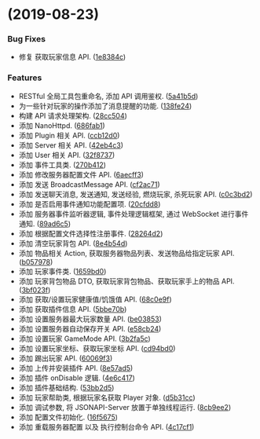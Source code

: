 #  (2019-08-23)


### Bug Fixes

* 修复 获取玩家信息 API. ([1e8384c](https://github.com/Tuisku-L/JSONAPI-NukkitX/commit/1e8384c))


### Features

* RESTful 全局工具包重命名, 添加 API 调用鉴权. ([5a41b5d](https://github.com/Tuisku-L/JSONAPI-NukkitX/commit/5a41b5d))
* 为一些针对玩家的操作添加了消息提醒的功能. ([138fe24](https://github.com/Tuisku-L/JSONAPI-NukkitX/commit/138fe24))
* 构建 API 请求处理架构. ([28cc504](https://github.com/Tuisku-L/JSONAPI-NukkitX/commit/28cc504))
* 添加 NanoHttpd. ([686fab1](https://github.com/Tuisku-L/JSONAPI-NukkitX/commit/686fab1))
* 添加 Plugin 相关 API. ([ccb12d0](https://github.com/Tuisku-L/JSONAPI-NukkitX/commit/ccb12d0))
* 添加 Server 相关 API. ([42eb4c3](https://github.com/Tuisku-L/JSONAPI-NukkitX/commit/42eb4c3))
* 添加 User 相关 API. ([32f8737](https://github.com/Tuisku-L/JSONAPI-NukkitX/commit/32f8737))
* 添加 事件工具类. ([270b412](https://github.com/Tuisku-L/JSONAPI-NukkitX/commit/270b412))
* 添加 修改服务器配置文件 API. ([6aecff3](https://github.com/Tuisku-L/JSONAPI-NukkitX/commit/6aecff3))
* 添加 发送 BroadcastMessage API. ([cf2ac71](https://github.com/Tuisku-L/JSONAPI-NukkitX/commit/cf2ac71))
* 添加 发送聊天消息, 发送通知, 发送经验, 燃烧玩家, 杀死玩家 API. ([c0c3bd2](https://github.com/Tuisku-L/JSONAPI-NukkitX/commit/c0c3bd2))
* 添加 是否启用事件通知功能配置项. ([20cfdd8](https://github.com/Tuisku-L/JSONAPI-NukkitX/commit/20cfdd8))
* 添加 服务器事件监听器逻辑, 事件处理逻辑框架, 通过 WebSocket 进行事件通知. ([89ad6c5](https://github.com/Tuisku-L/JSONAPI-NukkitX/commit/89ad6c5))
* 添加 根据配置文件选择性注册事件. ([28264d2](https://github.com/Tuisku-L/JSONAPI-NukkitX/commit/28264d2))
* 添加 清空玩家背包 API. ([8e4b54d](https://github.com/Tuisku-L/JSONAPI-NukkitX/commit/8e4b54d))
* 添加 物品相关 Action, 获取服务器物品列表、发送物品给指定玩家 API. ([b057978](https://github.com/Tuisku-L/JSONAPI-NukkitX/commit/b057978))
* 添加 玩家事件类. ([1659bd0](https://github.com/Tuisku-L/JSONAPI-NukkitX/commit/1659bd0))
* 添加 玩家背包物品 DTO, 获取玩家背包物品、获取玩家手上的物品 API. ([3bf023f](https://github.com/Tuisku-L/JSONAPI-NukkitX/commit/3bf023f))
* 添加 获取/设置玩家健康值/饥饿值 API. ([68c0e9f](https://github.com/Tuisku-L/JSONAPI-NukkitX/commit/68c0e9f))
* 添加 获取插件信息 API. ([5bbe70b](https://github.com/Tuisku-L/JSONAPI-NukkitX/commit/5bbe70b))
* 添加 设置服务器最大玩家数量 API. ([be03853](https://github.com/Tuisku-L/JSONAPI-NukkitX/commit/be03853))
* 添加 设置服务器自动保存开关 API. ([e58cb24](https://github.com/Tuisku-L/JSONAPI-NukkitX/commit/e58cb24))
* 添加 设置玩家 GameMode API. ([3b2fa5c](https://github.com/Tuisku-L/JSONAPI-NukkitX/commit/3b2fa5c))
* 添加 设置玩家坐标、获取玩家坐标 API. ([cd94bd0](https://github.com/Tuisku-L/JSONAPI-NukkitX/commit/cd94bd0))
* 添加 踢出玩家 API. ([60069f3](https://github.com/Tuisku-L/JSONAPI-NukkitX/commit/60069f3))
* 添加 上传并安装插件 API. ([8e57ad5](https://github.com/Tuisku-L/JSONAPI-NukkitX/commit/8e57ad5))
* 添加 插件 onDisable 逻辑. ([4e6c417](https://github.com/Tuisku-L/JSONAPI-NukkitX/commit/4e6c417))
* 添加 插件基础结构. ([53bb2d5](https://github.com/Tuisku-L/JSONAPI-NukkitX/commit/53bb2d5))
* 添加 玩家帮助类, 根据玩家名获取 Player 对象. ([d5b31cc](https://github.com/Tuisku-L/JSONAPI-NukkitX/commit/d5b31cc))
* 添加 调试参数, 将 JSONAPI-Server 放置于单独线程运行. ([8cb9ee2](https://github.com/Tuisku-L/JSONAPI-NukkitX/commit/8cb9ee2))
* 添加 配置文件初始化. ([16f5675](https://github.com/Tuisku-L/JSONAPI-NukkitX/commit/16f5675))
* 添加 重载服务器配置 以及 执行控制台命令 API. ([4c17cf1](https://github.com/Tuisku-L/JSONAPI-NukkitX/commit/4c17cf1))



